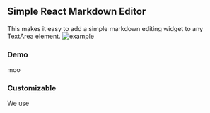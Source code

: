 ## Simple React Markdown Editor ##
This makes it easy to add a simple markdown editing widget to any TextArea element.
![example](https://github.com/seibelj/react-simple-markdown-editor/tree/master/doc/pic.png)

### Demo
moo

### Customizable
We use 
